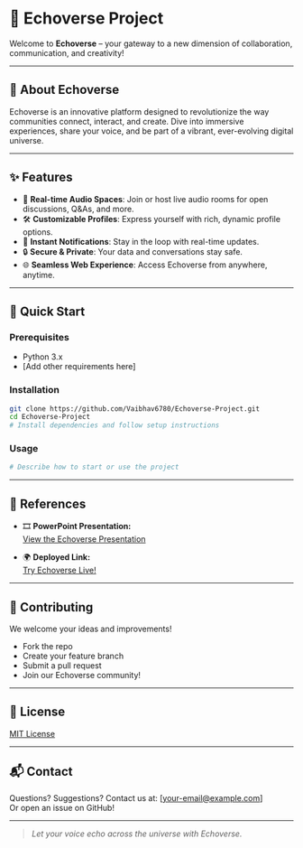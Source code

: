 # 🚀 Echoverse Project

Welcome to **Echoverse** – your gateway to a new dimension of collaboration, communication, and creativity!

---

## 🌟 About Echoverse

Echoverse is an innovative platform designed to revolutionize the way communities connect, interact, and create. Dive into immersive experiences, share your voice, and be part of a vibrant, ever-evolving digital universe.

---

## ✨ Features

- 🎤 **Real-time Audio Spaces**: Join or host live audio rooms for open discussions, Q&As, and more.
- 🛠️ **Customizable Profiles**: Express yourself with rich, dynamic profile options.
- 🔔 **Instant Notifications**: Stay in the loop with real-time updates.
- 🔒 **Secure & Private**: Your data and conversations stay safe.
- 🌐 **Seamless Web Experience**: Access Echoverse from anywhere, anytime.

---

## 🚀 Quick Start

### Prerequisites

- Python 3.x
- [Add other requirements here]

### Installation

```bash
git clone https://github.com/Vaibhav6780/Echoverse-Project.git
cd Echoverse-Project
# Install dependencies and follow setup instructions
```

### Usage

```bash
# Describe how to start or use the project
```

---

## 📑 References

- 🎞️ **PowerPoint Presentation:**  
  [View the Echoverse Presentation](#)  
  <!-- Replace # with your actual PPT URL -->

- 🌍 **Deployed Link:**  
  [Try Echoverse Live!](#)  
  <!-- Replace # with your actual deployed site URL -->

---

## 🤝 Contributing

We welcome your ideas and improvements!  
- Fork the repo  
- Create your feature branch  
- Submit a pull request  
- Join our Echoverse community!

---

## 📝 License

[MIT License](LICENSE)

---

## 📬 Contact

Questions? Suggestions? Contact us at: [your-email@example.com]  
Or open an issue on GitHub!

---

> _Let your voice echo across the universe with Echoverse._
